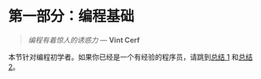 # 第一部分：编程基础

> *编程有着惊人的诱惑力* — **Vint Cerf**

本节针对编程初学者。如果你已经是一个有经验的程序员，请跳到[总结 1](./se01-ch15.md) 和[总结 2](./se02-ch14.md)。

